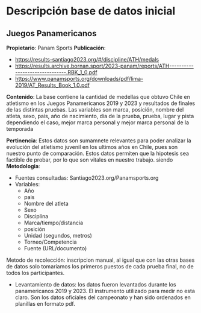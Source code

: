 # Descripción base de datos inicial
## Juegos Panamericanos 
**Propietario**: Panam Sports
**Publicación**:
- https://results-santiago2023.org/#/discipline/ATH/medals
- https://results.archive.bornan.sport/2023-panam/reports/ATH-------------------------------.RBK_1_0.pdf
- https://www.panamsports.org/downloads/pdf/lima-2019/AT_Results_Book_1.0.pdf

**Contenido**:
La base contiene la cantidad de medellas que obtuvo Chile en atletismo en los Juegos Panamericanos 2019 y 2023 y resultados de finales de las distintas pruebas. Las variables son marca, posición, nombre del atleta, sexo, pais, año de nacimiento, dia de la prueba, prueba, lugar y pista dependiendo el caso, mejor marca personal y mejor marca personal de la temporada

**Pertinencia**:
Estos datos son sumamnete relevantes para poder analizar la evolución del atletismo juvenil en los ultimos años en Chile, pues son nuestro punto de comparación. Estos datos permiten que la hipotesis sea factible de probar, por lo que son vitales en nuestro trabajo.
siendo 
**Metodologia**:
- Fuentes consultadas: Santiago2023.org/Panamsports.org
- Variables:
  - Año  
  - pais 
  - Nombre del atleta  
  - Sexo   
  - Disciplina  
  - Marca/tiempo/distancia
  - posición 
  - Unidad (segundos, metros)  
  - Torneo/Competencia  
  - Fuente (URL/documento)

Metodo de recolección: inscripcion manual, al igual que con las otras bases de datos solo tomariamos los primeros puestos de cada prueba final, no de todos los participantes.
  - Levantamiento de datos: los datos fueron levantados durante los panamericanos 2019 y 2023. El instrumento utilizado para medir no esta claro. Son los datos oficiales del campeonato y han sido ordenados en planillas en formato pdf.




